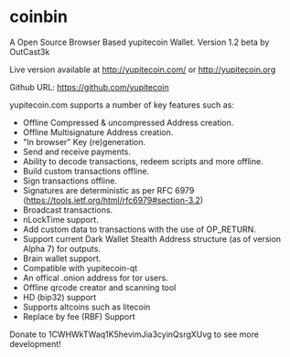 coinbin
=======

A Open Source Browser Based yupitecoin Wallet. Version 1.2 beta by OutCast3k

Live version available at http://yupitecoin.com/ or http://yupitecoin.org

Github URL: https://github.com/yupitecoin

yupitecoin.com supports a number of key features such as: 

- Offline Compressed & uncompressed Address creation.
- Offline Multisignature Address creation.
- "In browser" Key (re)generation. 
- Send and receive payments.
- Ability to decode transactions, redeem scripts and more offline.
- Build custom transactions offline.
- Sign transactions offline.
- Signatures are deterministic as per RFC 6979 (https://tools.ietf.org/html/rfc6979#section-3.2)
- Broadcast transactions.
- nLockTime support.
- Add custom data to transactions with the use of OP_RETURN.
- Support current Dark Wallet Stealth Address structure (as of version Alpha 7) for outputs.
- Brain wallet support.
- Compatible with yupitecoin-qt
- An offical .onion address for tor users.
- Offline qrcode creator and scanning tool
- HD (bip32) support
- Supports altcoins such as litecoin
- Replace by fee (RBF) Support

Donate to 1CWHWkTWaq1K5hevimJia3cyinQsrgXUvg to see more development!
